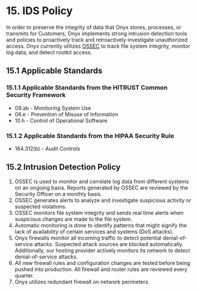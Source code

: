# 15. IDS Policy

In order to preserve the integrity of data that Onyx stores, processes, or transmits for Customers, Onyx implements strong intrusion detection tools and policies to proactively track and retroactively investigate unauthorized access. Onyx currently utilizes [OSSEC](http://www.ossec.net/) to track file system integrity, monitor log data, and detect rootkit access.

## 15.1 Applicable Standards

### 15.1.1 Applicable Standards from the HITRUST Common Security Framework

* 09.ab - Monitoring System Use
* 06.e - Prevention of Misuse of Information
* 10.h - Control of Operational Software

### 15.1.2 Applicable Standards from the HIPAA Security Rule

* 164.312(b) - Audit Controls

## 15.2 Intrusion Detection Policy

1. OSSEC is used to monitor and correlate log data from different systems on an ongoing basis. Reports generated by OSSEC are reviewed by the Security Officer on a monthly basis.
2. OSSEC generates alerts to analyze and investigate suspicious activity or suspected violations.
3. OSSEC monitors file system integrity and sends real time alerts when suspicious changes are made to the file system.
4. Automatic monitoring is done to identify patterns that might signify the lack of availability of certain services and systems (DoS attacks).
5. Onyx firewalls monitor all incoming traffic to detect potential denial-of-service attacks. Suspected attack sources are blocked automatically. Additionally, our hosting provider actively monitors its network to detect denial-of-service attacks.
6. All new firewall rules and configuration changes are tested before being pushed into production. All firewall and router rules are reviewed every quarter.
7. Onyx utilizes redundant firewall on network perimeters.
